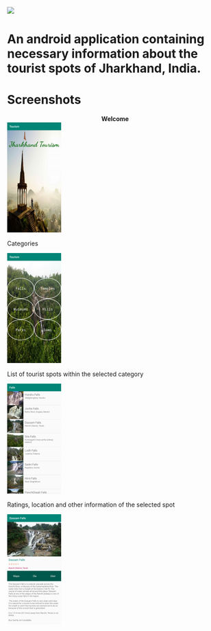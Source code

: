 ![](https://camo.githubusercontent.com/4f8eea3f04633f2960dab887c22ba3e6d2f35d70/68747470733a2f2f696d672e736869656c64732e696f2f62616467652f4275696c74253230776974682d416e64726f69642d626c75652e7376673f6c6f6e6743616368653d74727565267374796c653d666f722d7468652d6261646765266c6f676f3d616e64726f696426636f6c6f72423d303064646666)

# An android application containing necessary information about the tourist spots of Jharkhand, India.

# Screenshots

<center><b>Welcome</b></center>

<img src="./screenshots/welcome.jpg" alt="splash" width="25%" height="auto">

Categories

<img src="./screenshots/categories.jpg" alt="home" width="25%" height="auto">

List of tourist spots within the selected category

<img src="./screenshots/list.jpg" alt="section" width="25%" height="auto">

Ratings, location and other information of the selected spot

<img src="./screenshots/details.jpg" alt="details" width="25%" height="auto">

